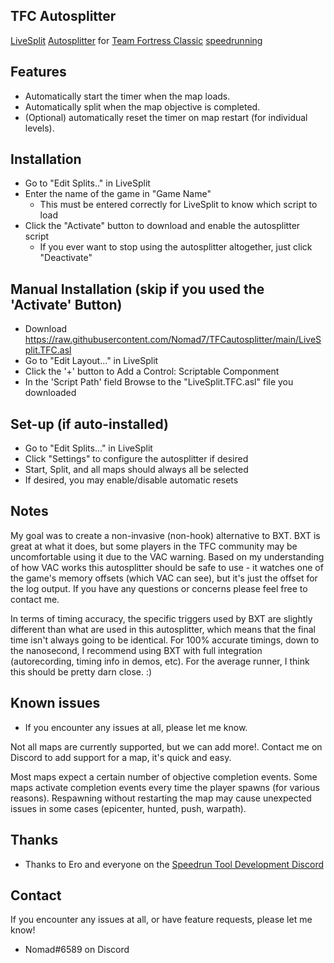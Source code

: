 ## TFC Autosplitter

[LiveSplit](http://livesplit.org/) [Autosplitter](https://github.com/LiveSplit/LiveSplit.AutoSplitters) for [Team Fortress Classic](https://store.steampowered.com/app/20/Team_Fortress_Classic/) [speedrunning](https://www.speedrun.com/tfc)

## Features

- Automatically start the timer when the map loads.
- Automatically split when the map objective is completed.
- (Optional) automatically reset the timer on map restart (for individual levels).

## Installation 

- Go to "Edit Splits.." in LiveSplit
- Enter the name of the game in "Game Name"
  - This must be entered correctly for LiveSplit to know which script to load
- Click the "Activate" button to download and enable the autosplitter script
  - If you ever want to stop using the autosplitter altogether, just click "Deactivate"

## Manual Installation (skip if you used the 'Activate' Button)

- Download https://raw.githubusercontent.com/Nomad7/TFCautosplitter/main/LiveSplit.TFC.asl
- Go to "Edit Layout..." in LiveSplit
- Click the '+' button to Add a Control: Scriptable Componment
- In the 'Script Path' field Browse to the "LiveSplit.TFC.asl" file you downloaded
  
## Set-up (if auto-installed)

- Go to "Edit Splits..." in LiveSplit
- Click "Settings" to configure the autosplitter if desired
- Start, Split, and all maps should always all be selected
- If desired, you may enable/disable automatic resets
  
## Notes

My goal was to create a non-invasive (non-hook) alternative to BXT.
BXT is great at what it does, but some players in the TFC community
may be uncomfortable using it due to the VAC warning.
Based on my understanding of how VAC works this autosplitter should
be safe to use - it watches one of the game's memory offsets (which
VAC can see), but it's just the offset for the log output.
If you have any questions or concerns please feel free to contact me.

In terms of timing accuracy, the specific triggers used by BXT are
slightly different than what are used in this autosplitter, which
means that the final time isn't always going to be identical.
For 100% accurate timings, down to the nanosecond, I recommend using
BXT with full integration (autorecording, timing info in demos, etc).
For the average runner, I think this should be pretty darn close. :)

## Known issues

- If you encounter any issues at all, please let me know.

Not all maps are currently supported, but we can add more!.
Contact me on Discord to add support for a map, it's quick and easy.

Most maps expect a certain number of objective completion events.
Some maps activate completion events every time the player spawns 
(for various reasons). Respawning without restarting the map may
cause unexpected issues in some cases (epicenter, hunted, push, warpath).

## Thanks

- Thanks to Ero and everyone on the [Speedrun Tool Development Discord](https://discord.gg/N6wv8pW)

## Contact

If you encounter any issues at all, or have feature requests, please let me know! 

- Nomad#6589 on Discord
